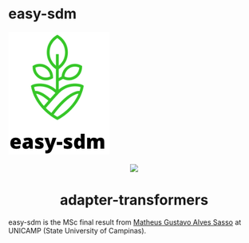 # easy-sdm

![easy_sdm](./docs/imgs/logo_easy_sdm.png)

<p align="center">
<img style="vertical-align:middle" src="https://raw.githubusercontent.com/AI-Unicamp/easy-sdm/blob/main/docs/imgs/logo_easy_sdm.png" />
</p>
<h1 align="center">
<span>adapter-transformers</span>
</h1>

easy-sdm is the MSc final result from [Matheus Gustavo Alves Sasso](https://github.com/math-sasso) at UNICAMP (State University of Campinas).